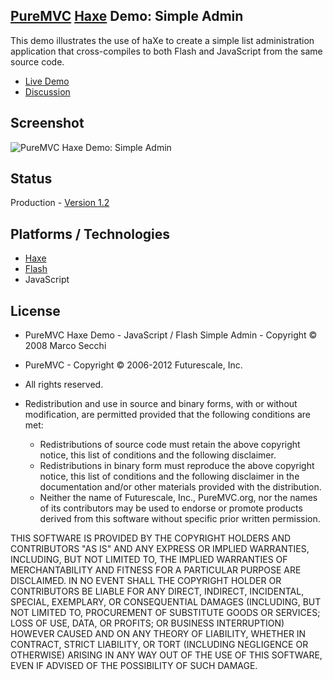 ## [PureMVC](http://puremvc.github.com/) [Haxe](https://github.com/PureMVC/puremvc-haxe-standard-framework/wiki) Demo: Simple Admin
This demo illustrates the use of haXe to create a simple list administration application that cross-compiles to both Flash and JavaScript from the same source code.

* [Live Demo](http://darkstar.puremvc.org/content_header.html?url=http://puremvc.org/pages/demos/Haxe/SimpleAdmin/&desc=PureMVC%20Haxe%20Demo:%20Simple%20Admin)
* [Discussion](http://forums.puremvc.org/index.php?topic=402.0)

## Screenshot
![PureMVC Haxe Demo: Simple Admin](http://puremvc.org/pages/images/screenshots/PureMVC-Shot-Haxe-SimpleAdmin.png)

## Status
Production - [Version 1.2](https://github.com/PureMVC/puremvc-haxe-demo-js-flash-simpleadmin/blob/master/VERSION)

## Platforms / Technologies
* [Haxe](http://en.wikipedia.org/wiki/Haxe)
* [Flash](http://en.wikipedia.org/wiki/Adobe_Flash)
* JavaScript

## License
* PureMVC Haxe Demo -  JavaScript / Flash Simple Admin - Copyright © 2008 Marco Secchi
* PureMVC - Copyright © 2006-2012 Futurescale, Inc.
* All rights reserved.

* Redistribution and use in source and binary forms, with or without modification, are permitted provided that the following conditions are met:

  * Redistributions of source code must retain the above copyright notice, this list of conditions and the following disclaimer.
  * Redistributions in binary form must reproduce the above copyright notice, this list of conditions and the following disclaimer in the documentation and/or other materials provided with the distribution.
  * Neither the name of Futurescale, Inc., PureMVC.org, nor the names of its contributors may be used to endorse or promote products derived from this software without specific prior written permission.

THIS SOFTWARE IS PROVIDED BY THE COPYRIGHT HOLDERS AND CONTRIBUTORS "AS IS" AND ANY EXPRESS OR IMPLIED WARRANTIES, INCLUDING, BUT NOT LIMITED TO, THE IMPLIED WARRANTIES OF MERCHANTABILITY AND FITNESS FOR A PARTICULAR PURPOSE ARE DISCLAIMED. IN NO EVENT SHALL THE COPYRIGHT HOLDER OR CONTRIBUTORS BE LIABLE FOR ANY DIRECT, INDIRECT, INCIDENTAL, SPECIAL, EXEMPLARY, OR CONSEQUENTIAL DAMAGES (INCLUDING, BUT NOT LIMITED TO, PROCUREMENT OF SUBSTITUTE GOODS OR SERVICES; LOSS OF USE, DATA, OR PROFITS; OR BUSINESS INTERRUPTION) HOWEVER CAUSED AND ON ANY THEORY OF LIABILITY, WHETHER IN CONTRACT, STRICT LIABILITY, OR TORT (INCLUDING NEGLIGENCE OR OTHERWISE) ARISING IN ANY WAY OUT OF THE USE OF THIS SOFTWARE, EVEN IF ADVISED OF THE POSSIBILITY OF SUCH DAMAGE.
